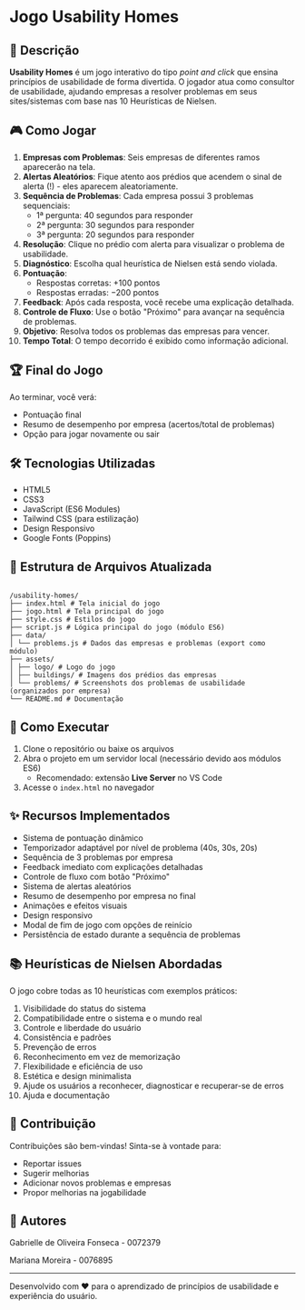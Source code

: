# Jogo Usability Homes

## 📝 Descrição

**Usability Homes** é um jogo interativo do tipo _point and click_ que ensina princípios de usabilidade de forma divertida. O jogador atua como consultor de usabilidade, ajudando empresas a resolver problemas em seus sites/sistemas com base nas 10 Heurísticas de Nielsen.

## 🎮 Como Jogar

1. **Empresas com Problemas**: Seis empresas de diferentes ramos aparecerão na tela.
2. **Alertas Aleatórios**: Fique atento aos prédios que acendem o sinal de alerta (!) - eles aparecem aleatoriamente.
3. **Sequência de Problemas**: Cada empresa possui 3 problemas sequenciais:
   - 1ª pergunta: 40 segundos para responder
   - 2ª pergunta: 30 segundos para responder
   - 3ª pergunta: 20 segundos para responder
4. **Resolução**: Clique no prédio com alerta para visualizar o problema de usabilidade.
5. **Diagnóstico**: Escolha qual heurística de Nielsen está sendo violada.
6. **Pontuação**:
   - Respostas corretas: +100 pontos
   - Respostas erradas: −200 pontos
7. **Feedback**: Após cada resposta, você recebe uma explicação detalhada.
8. **Controle de Fluxo**: Use o botão "Próximo" para avançar na sequência de problemas.
9. **Objetivo**: Resolva todos os problemas das empresas para vencer.
10. **Tempo Total**: O tempo decorrido é exibido como informação adicional.

## 🏆 Final do Jogo

Ao terminar, você verá:

- Pontuação final
- Resumo de desempenho por empresa (acertos/total de problemas)
- Opção para jogar novamente ou sair

## 🛠️ Tecnologias Utilizadas

- HTML5
- CSS3
- JavaScript (ES6 Modules)
- Tailwind CSS (para estilização)
- Design Responsivo
- Google Fonts (Poppins)

## 📂 Estrutura de Arquivos Atualizada

```

/usability-homes/
├── index.html # Tela inicial do jogo
├── jogo.html # Tela principal do jogo
├── style.css # Estilos do jogo
├── script.js # Lógica principal do jogo (módulo ES6)
├── data/
│ └── problems.js # Dados das empresas e problemas (export como módulo)
├── assets/
│ ├── logo/ # Logo do jogo
│ ├── buildings/ # Imagens dos prédios das empresas
│ └── problems/ # Screenshots dos problemas de usabilidade (organizados por empresa)
└── README.md # Documentação

```

## 🚀 Como Executar

1. Clone o repositório ou baixe os arquivos
2. Abra o projeto em um servidor local (necessário devido aos módulos ES6)
   - Recomendado: extensão **Live Server** no VS Code
3. Acesse o `index.html` no navegador

## ✨ Recursos Implementados

- Sistema de pontuação dinâmico
- Temporizador adaptável por nível de problema (40s, 30s, 20s)
- Sequência de 3 problemas por empresa
- Feedback imediato com explicações detalhadas
- Controle de fluxo com botão "Próximo"
- Sistema de alertas aleatórios
- Resumo de desempenho por empresa no final
- Animações e efeitos visuais
- Design responsivo
- Modal de fim de jogo com opções de reinício
- Persistência de estado durante a sequência de problemas

## 📚 Heurísticas de Nielsen Abordadas

O jogo cobre todas as 10 heurísticas com exemplos práticos:

1. Visibilidade do status do sistema
2. Compatibilidade entre o sistema e o mundo real
3. Controle e liberdade do usuário
4. Consistência e padrões
5. Prevenção de erros
6. Reconhecimento em vez de memorização
7. Flexibilidade e eficiência de uso
8. Estética e design minimalista
9. Ajude os usuários a reconhecer, diagnosticar e recuperar-se de erros
10. Ajuda e documentação

## 🤝 Contribuição

Contribuições são bem-vindas! Sinta-se à vontade para:

- Reportar issues
- Sugerir melhorias
- Adicionar novos problemas e empresas
- Propor melhorias na jogabilidade

## 👥 Autores

Gabrielle de Oliveira Fonseca - 0072379

Mariana Moreira - 0076895

---

Desenvolvido com ♥ para o aprendizado de princípios de usabilidade e experiência do usuário.
